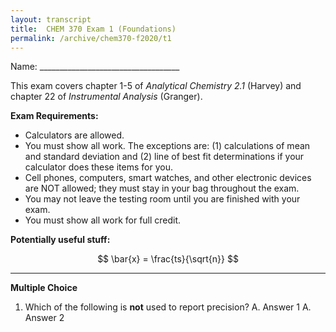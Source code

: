 ```yaml
---
layout: transcript
title:  CHEM 370 Exam 1 (Foundations)
permalink: /archive/chem370-f2020/t1
---
```


Name: ___________________________________ 

This exam covers chapter 1-5 of *Analytical Chemistry 2.1* (Harvey) and chapter 22 of *Instrumental Analysis* (Granger).

**Exam Requirements:**

- Calculators are allowed.
- You must show all work.  The exceptions are: (1) calculations of mean and standard deviation and (2) line of best fit determinations if your calculator does these items for you.
- Cell phones, computers, smart watches, and other electronic devices are NOT allowed; they must stay in your bag throughout the exam.
- You may not leave the testing room until you are finished with your exam.
- You must show all work for full credit.

**Potentially useful stuff:**

$$ \bar{x} = \frac{ts}{\sqrt{n}} $$

----------------------

**Multiple Choice**

1. Which of the following is **not** used to report precision?
    A.  Answer 1
    A.  Answer 2
